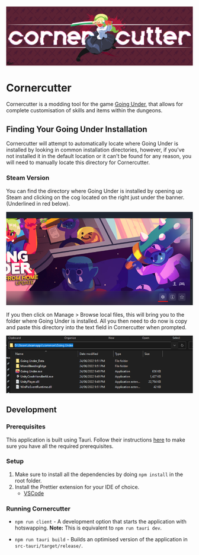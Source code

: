 ![Corner Cutter Banner](./screenshots/logo/CornercutterBanner.png)

# Cornercutter

Cornercutter is a modding tool for the game [Going Under](https://aggrocrab.com/Going-Under), that allows for complete customisation of skills and items within the dungeons.  


## Finding Your Going Under Installation

Cornercutter will attempt to automatically locate where Going Under is installed by looking in common installation directories, however, if you've not installed it in the default location or it can't be found for any reason, you will need to manually locate this directory for Cornercutter.

### Steam Version

You can find the directory where Going Under is installed by opening up Steam and clicking on the cog located on the right just under the banner. (Underlined in red below).

![Underlined cog on the Going Under page on Steam](./screenshots/tutorials/SteamCog.png)

If you then click on Manage > Browse local files, this will bring you to the folder where Going Under is installed. All you then need to do now is copy and paste this directory into the text field in Cornercutter when prompted.

![Selected directory for Going Under](./screenshots/tutorials/GoingUnderDirectory.png)

## Development

### Prerequisites 

This application is built using Tauri. Follow their instructions [here](https://tauri.app/v1/guides/getting-started/prerequisites) to make sure you have all the required prerequisites.

### Setup

1. Make sure to install all the dependencies by doing `npm install` in the root folder.
2. Install the Prettier extension for your IDE of choice.
   - [VSCode](https://marketplace.visualstudio.com/items?itemName=esbenp.prettier-vscode)

### Running Cornercutter

- `npm run client` - A development option that starts the application with hotswapping. **Note:** This is equivalent to `npm run tauri dev`.
  
- `npm run tauri build` - Builds an optimised version of the application in `src-tauri/target/release/`.

